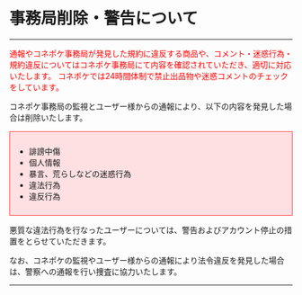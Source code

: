# 事務局削除・警告について
<hr>
<font color="#ff0000">通報やコネポケ事務局が発見した規約に違反する商品や、コメント・迷惑行為・規約違反についてはコネポケ事務局にて内容を確認されていただき、適切に対応いたします。  
コネポケでは24時間体制で禁止出品物や迷惑コメントのチェックをしています。  
</font>

コネポケ事務局の監視とユーザー様からの通報により、以下の内容を発見した場合は削除いたします。
<div style="padding: 10px; margin-top: 15px; margin-bottom: 15px; border: 1px solid #ff3333; background-color: #ffe0e2;">
<ul>
<li>誹謗中傷</li>
<li>個人情報</li>
<li>暴言、荒らしなどの迷惑行為</li>
<li>違法行為</li>
<li>違反行為</li>
</ul>
</div>
悪質な違法行為を行なったユーザーについては、警告およびアカウント停止の措置をとらせていただきます。  

なお、コネポケの監視やユーザー様からの通報により法令違反を発見した場合は、警察への通報を行い捜査に協力いたします。
<hr>